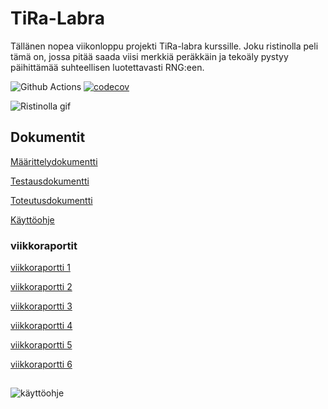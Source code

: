 # TiRa-Labra

Tällänen nopea viikonloppu projekti TiRa-labra kurssille. Joku ristinolla peli tämä on, jossa pitää saada viisi merkkiä peräkkäin ja tekoäly pystyy päihittämää suhteellisen luotettavasti RNG:een.


![Github Actions](https://github.com/aitoAarni/TiRa-Labra/workflows/CI/badge.svg)
[![codecov](https://codecov.io/gh/aitoAarni/TiRa-Labra/branch/main/graph/badge.svg?token=G521CJR0IT)](https://codecov.io/gh/aitoAarni/TiRa-Labra)

![Ristinolla gif](https://github.com/aitoAarni/TiRa-Labra/assets/13611438/f661d71f-602c-44ce-aa16-13ad8ecec19e)



## Dokumentit

[Määrittelydokumentti](https://github.com/aitoAarni/TiRa-Labra/blob/main/dokumentaatio/m%C3%A4%C3%A4rittelydokumentti.md)

[Testausdokumentti](https://github.com/aitoAarni/TiRa-Labra/blob/main/dokumentaatio/Testausdokumentti.md)

[Toteutusdokumentti](https://github.com/aitoAarni/TiRa-Labra/blob/main/dokumentaatio/toteutusdokumentti.md)

[Käyttöohje](https://github.com/aitoAarni/TiRa-Labra/blob/main/dokumentaatio/k%C3%A4ytt%C3%B6ohje.md)

### viikkoraportit

[viikkoraportti 1](https://github.com/aitoAarni/TiRa-Labra/blob/main/dokumentaatio/viikkoraportti1.md)

[viikkoraportti 2](https://github.com/aitoAarni/TiRa-Labra/blob/main/dokumentaatio/viikkoraportti2.md)

[viikkoraportti 3](https://github.com/aitoAarni/TiRa-Labra/blob/main/dokumentaatio/viikkoraportti3.md)

[viikkoraportti 4](https://github.com/aitoAarni/TiRa-Labra/blob/main/dokumentaatio/viikkoraportti4.md)

[viikkoraportti 5](https://github.com/aitoAarni/TiRa-Labra/blob/main/dokumentaatio/viikkoraportti5.md)

[viikkoraportti 6](https://github.com/aitoAarni/TiRa-Labra/blob/main/dokumentaatio/viikkoraportti6.md)


##
![käyttöohje](https://github.com/aitoAarni/TiRa-Labra/assets/13611438/8c3affb2-ea7c-47c4-afaa-fafd79775b0e)
